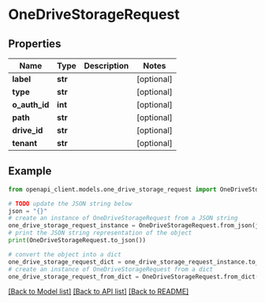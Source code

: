 # OneDriveStorageRequest


## Properties

Name | Type | Description | Notes
------------ | ------------- | ------------- | -------------
**label** | **str** |  | [optional] 
**type** | **str** |  | [optional] 
**o_auth_id** | **int** |  | [optional] 
**path** | **str** |  | [optional] 
**drive_id** | **str** |  | [optional] 
**tenant** | **str** |  | [optional] 

## Example

```python
from openapi_client.models.one_drive_storage_request import OneDriveStorageRequest

# TODO update the JSON string below
json = "{}"
# create an instance of OneDriveStorageRequest from a JSON string
one_drive_storage_request_instance = OneDriveStorageRequest.from_json(json)
# print the JSON string representation of the object
print(OneDriveStorageRequest.to_json())

# convert the object into a dict
one_drive_storage_request_dict = one_drive_storage_request_instance.to_dict()
# create an instance of OneDriveStorageRequest from a dict
one_drive_storage_request_from_dict = OneDriveStorageRequest.from_dict(one_drive_storage_request_dict)
```
[[Back to Model list]](../README.md#documentation-for-models) [[Back to API list]](../README.md#documentation-for-api-endpoints) [[Back to README]](../README.md)


